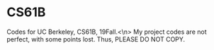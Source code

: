 # CS61B
Codes for UC Berkeley, CS61B, 19Fall.<\n>
My project codes are not perfect, with some points lost. Thus,
PLEASE DO NOT COPY.
